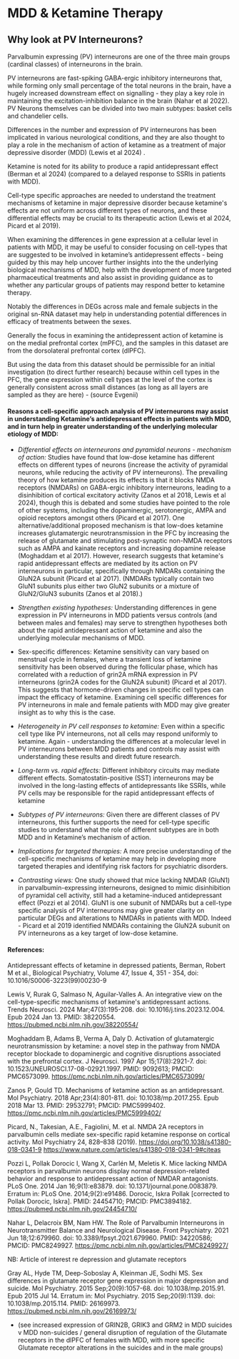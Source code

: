 # MDD & Ketamine Therapy

## Why look at PV Interneurons?

Parvalbumin expressing (PV) interneurons are one of the three main groups (cardinal classes) of interneurons in the brain. 

PV interneurons are fast-spiking GABA-ergic inhibitory interneurons that, while forming only small percentage of the total neurons in the brain, have a hugely increased downstream effect on signalling - they play a key role in maintaining the excitation-inhibition balance in the brain (Nahar et al 2022). PV Neurons themselves can be divided into two main subtypes: basket cells and chandelier cells.

Differences in the number and expression of PV interneurons has been implicated in various neurological conditions, and they are also thought to play a role in the mechanism of action of ketamine as a treatment of major depressive disorder (MDD) (Lewis et al 2024) .

Ketamine is noted for its ability to produce a rapid antidepressant effect  (Berman et al 2024) (compared to a delayed response to SSRIs in patients with MDD). 

Cell-type specific approaches are needed to understand the treatment mechanisms of ketamine in major depressive disorder because ketamine's effects are not uniform across different types of neurons, and these differential effects may be crucial to its therapeutic action (Lewis et al 2024, Picard et al 2019). 

When examining the differences in gene expression at a cellular level in patients with MDD, it may be useful to consider focusing on cell-types that are suggested to be involved in ketamine’s antidepressent effects - being guided by this may help uncover further insights into the the underlying biological mechanisms of MDD, help with the development of more targeted pharmaceutical treatments and also assist in providing guidance as to whether any particular groups of patients may respond better to ketamine therapy. 

Notably the differences in DEGs across male and female subjects in the original sn-RNA dataset may help in understanding potential differences in efficacy of treatments between the sexes.

Generally the focus in examining the antidepressent action of ketamine is on the medial prefrontal cortex (mPFC), and the samples in this dataset are from the dorsolateral prefrontal cortex (dlPFC). 

But using the data from this dataset should be permissible for an initial investigation (to direct further research) because within cell types in the PFC, the gene expression within cell types at the level of the cortex is generally consistent across small distances (as long as all layers are sampled as they are here) - (source Evgenii)

#### Reasons a cell-specific approach analysis of PV interneurons may assist in understanding Ketamine’s antidepressant effects in patients with MDD, and in turn help in greater understanding of the underlying molecular etiology of MDD:

* _Differential effects on interneurons and pyramidal neurons - mechanism of action:_
Studies have found that low-dose ketamine has different effects on different types of neurons (increase the activity of pyramidal neurons, while reducing the activity of PV interneurons).  The prevailing theory of how ketamine produces its effects is that it blocks NMDA receptors (NMDARs) on GABA-ergic inhibitory interneurons, leading to a disinhibition of cortical excitatory activity (Zanos et al 2018, Lewis et al 2024), though this is debated and some studies have pointed to the role of other systems, including the dopaminergic, serotonergic, AMPA and opioid receptors amongst others (Picard et al 2017). One alternative/additional proposed mechanism is that low-does ketamine increases glutamatergic neurotransmission in the PFC by increasing the release of glutamate and stimulating post-synaptic non-NMDA receptors such as AMPA and kainate receptors and increasing dopamine release (Moghaddam et al 2017). However, research suggests that ketamine's rapid antidepressant effects are mediated by its action on PV interneurons in particular, specifically through NMDARs containing the GluN2A subunit (Picard et al 2017). (NMDARs typically contain two GluN1 subunits plus either two GluN2 subunits or a mixture of GluN2/GluN3 subunits (Zanos et al 2018).)

* _Strengthen existing hypotheses:_ Understanding differences in gene expression in PV interneurons in MDD patients versus controls (and between males and females) may serve to strengthen hypotheses both about the rapid antidepressant action of ketamine and also the underlying molecular mechanisms of MDD.

* Sex-specific differences: Ketamine sensitivity can vary based on menstrual cycle in females, where a transient loss of ketamine sensitivity has been observed during the follicular phase, which has correlated with a reduction of grin2A mRNA expression in PV interneurons (grin2A codes for the GluN2A subunit) (Picard et al 2017). This suggests that hormone-driven changes in specific cell types can impact the efficacy of ketamine. Examining cell specific differences for PV interneurons in male and female patients with MDD may give greater insight as to why this is the case.

* _Heterogeneity in PV cell responses to ketamine:_ Even within a specific cell type like PV interneurons, not all cells may respond uniformly to ketamine. Again - understanding the differences at a molecular level in PV interneurons between MDD patients and controls may assist with understanding these results and diredt future research.

* _Long-term vs. rapid effects:_ Different inhibitory circuits may mediate different effects. Somatostatin-positive (SST) interneurons may be involved in the long-lasting effects of antidepressants like SSRIs, while PV cells may be responsible for the rapid antidepressant effects of ketamine

* _Subtypes of PV interneurons:_ Given there are different classes of PV interneurons, this further supports the need for cell-type specific studies to understand what the role of different subtypes are in both MDD and in Ketamine’s mechanism of action.

* _Implications for targeted therapies:_ A more precise understanding of the cell-specific mechanisms of ketamine may help in developing more targeted therapies and identifying risk factors for psychiatric disorders.

* _Contrasting views:_ One study showed that mice lacking NMDAR (GluN1) in parvalbumin-expressing interneurons, designed to mimic disinhibition of pyramidal cell activity, still had a ketamine-induced antidepressant effect (Pozzi et al 2014). GluN1 is one subunit of NMDARs but a cell-type specific analysis of PV interneurons may give greater clarity on particular DEGs and alterations to NMDARs in patients with MDD. Indeed - Picard et al 2019 identified NMDARs containing the GluN2A subunit on PV interneurons as a key target of low-dose ketamine.

#### References: 

Antidepressant effects of ketamine in depressed patients,  Berman, Robert M et al.,  Biological Psychiatry, Volume 47, Issue 4, 351 - 354, doi: 10.1016/S0006-3223(99)00230-9

Lewis V, Rurak G, Salmaso N, Aguilar-Valles A. An integrative view on the cell-type-specific mechanisms of ketamine's antidepressant actions. Trends Neurosci. 2024 Mar;47(3):195-208. doi: 10.1016/j.tins.2023.12.004. Epub 2024 Jan 13. PMID: 38220554.
https://pubmed.ncbi.nlm.nih.gov/38220554/ 

Moghaddam B, Adams B, Verma A, Daly D. Activation of glutamatergic neurotransmission by ketamine: a novel step in the pathway from NMDA receptor blockade to dopaminergic and cognitive disruptions associated with the prefrontal cortex. J Neurosci. 1997 Apr 15;17(8):2921-7. doi: 10.1523/JNEUROSCI.17-08-02921.1997. PMID: 9092613; PMCID: PMC6573099.
https://pmc.ncbi.nlm.nih.gov/articles/PMC6573099/ 
 
Zanos P, Gould TD. Mechanisms of ketamine action as an antidepressant. Mol Psychiatry. 2018 Apr;23(4):801-811. doi: 10.1038/mp.2017.255. Epub 2018 Mar 13. PMID: 29532791; PMCID: PMC5999402.
https://pmc.ncbi.nlm.nih.gov/articles/PMC5999402/

Picard, N., Takesian, A.E., Fagiolini, M. et al. NMDA 2A receptors in parvalbumin cells mediate sex-specific rapid ketamine response on cortical activity. Mol Psychiatry 24, 828–838 (2019). 
https://doi.org/10.1038/s41380-018-0341-9
https://www.nature.com/articles/s41380-018-0341-9#citeas 

Pozzi L, Pollak Dorocic I, Wang X, Carlén M, Meletis K. Mice lacking NMDA receptors in parvalbumin neurons display normal depression-related behavior and response to antidepressant action of NMDAR antagonists. PLoS One. 2014 Jan 16;9(1):e83879. doi: 10.1371/journal.pone.0083879. Erratum in: PLoS One. 2014;9(2):e91486. Dorocic, Iskra Pollak [corrected to Pollak Dorocic, Iskra]. PMID: 24454710; PMCID: PMC3894182.
https://pubmed.ncbi.nlm.nih.gov/24454710/ 

Nahar L, Delacroix BM, Nam HW. The Role of Parvalbumin Interneurons in Neurotransmitter Balance and Neurological Disease. Front Psychiatry. 2021 Jun 18;12:679960. doi: 10.3389/fpsyt.2021.679960. PMID: 34220586; PMCID: PMC8249927.
https://pmc.ncbi.nlm.nih.gov/articles/PMC8249927/ 

NB: Article of interest re depression and glutamate receptors

Gray AL, Hyde TM, Deep-Soboslay A, Kleinman JE, Sodhi MS. Sex differences in glutamate receptor gene expression in major depression and suicide. Mol Psychiatry. 2015 Sep;20(9):1057-68. doi: 10.1038/mp.2015.91. Epub 2015 Jul 14. Erratum in: Mol Psychiatry. 2015 Sep;20(9):1139. doi: 10.1038/mp.2015.114. PMID: 26169973.
https://pubmed.ncbi.nlm.nih.gov/26169973/ 
- (see increased expression of GRIN2B, GRIK3 and GRM2 in MDD suicides v MDD non-suicides / general disruption of regulation of the Glutamate receptors in the dlPFC of females with MDD, with more specific Glutamate receptor alterations in the suicides and in the male groups)
